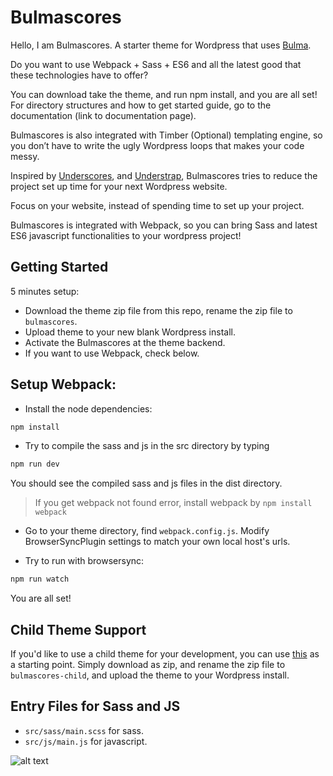 # Bulmascores

Hello, I am Bulmascores. A starter theme for Wordpress that uses [Bulma](https://bulma.io/). 

Do you want to use Webpack + Sass + ES6 and all the latest good that these technologies have to offer? 

You can download take the theme, and run npm install, and you are all set! For directory structures and how to get started guide, go to the documentation (link to documentation page).

Bulmascores is also integrated with Timber (Optional) templating engine, so you don’t have to write the ugly Wordpress loops that makes your code messy. 

Inspired by [Underscores](https://underscores.me/), and [Understrap](https://understrap.com/), Bulmascores tries to reduce the project set up time for your next Wordpress website. 

Focus on your website, instead of spending time to set up your project. 

Bulmascores is integrated with Webpack, so you can bring Sass and latest ES6 javascript functionalities to your wordpress project!



## Getting Started

5 minutes setup:
* Download the theme zip file from this repo, rename the zip file to `bulmascores`.
* Upload theme to your new blank Wordpress install.
* Activate the Bulmascores at the theme backend.
* If you want to use Webpack, check below.

## Setup Webpack:

* Install the node dependencies:
```sh
npm install
```

* Try to compile the sass and js in the src directory by typing 
```sh
npm run dev
```
You should see the compiled sass and js files in the dist directory.

>If you get webpack not found error, install webpack by `npm install webpack`

* Go to your theme directory, find `webpack.config.js`. Modify BrowserSyncPlugin settings to match your own local host's urls. 

* Try to run with browsersync:
```sh
npm run watch
```

You are all set!


## Child Theme Support
If you'd like to use a child theme for your development, you can use [this](https://github.com/se468/Bulmascores-child) as a starting point. Simply download as zip, and rename the zip file to `bulmascores-child`, and upload the theme to your Wordpress install.

## Entry Files for Sass and JS
* `src/sass/main.scss` for sass. 
* `src/js/main.js` for javascript.

![alt text](https://github.com/se468/Bulmascores/blob/master/images/made-with-bulma.png "Made with Bulma")